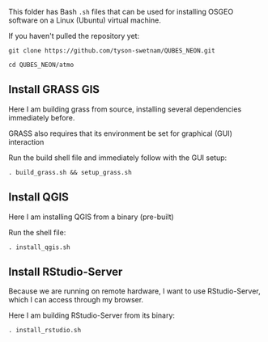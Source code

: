 This folder has Bash `.sh` files that can be used for installing OSGEO software on a Linux (Ubuntu) virtual machine.

If you haven't pulled the repository yet:

```
git clone https://github.com/tyson-swetnam/QUBES_NEON.git

cd QUBES_NEON/atmo

```

## Install GRASS GIS

Here I am building grass from source, installing several dependencies immediately before. 

GRASS also requires that its environment be set for graphical (GUI) interaction

Run the build shell file and immediately follow with the GUI setup:

```
. build_grass.sh && setup_grass.sh
```

## Install QGIS

Here I am installing QGIS from a binary (pre-built) 

Run the shell file:

```
. install_qgis.sh

```

## Install RStudio-Server

Because we are running on remote hardware, I want to use RStudio-Server, which I can access through my browser.

Here I am building RStudio-Server from its binary:

```
. install_rstudio.sh
```
